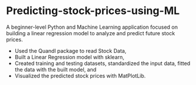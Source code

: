 # Predicting-stock-prices-using-ML
A beginner-level Python and Machine Learning application focused on building a linear regression model to analyze and predict future stock prices.

- Used the Quandl package to read Stock Data,
- Built a Linear Regression model with sklearn,
- Created training and testing datasets, standardized the input data, fitted the data with the built model, and
- Visualized the predicted stock prices with MatPlotLib.
